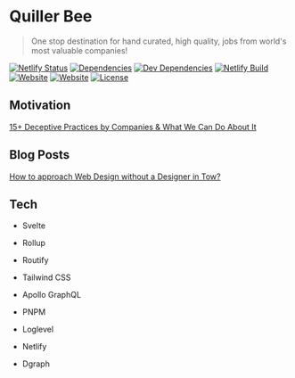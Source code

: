 # Quiller Bee
> One stop destination for hand curated, high quality, jobs from world's most valuable companies!

[![Netlify Status](https://api.netlify.com/api/v1/badges/69d452a4-17f0-4cc4-836e-311f1f5e20ba/deploy-status)](https://app.netlify.com/sites/quillerbee/deploys)
[![Dependencies](https://img.shields.io/david/quillerbee/job-portal)](https://david-dm.org/quillerbee/job-portal)
[![Dev Dependencies](https://img.shields.io/david/dev/quillerbee/job-portal)](https://david-dm.org/quillerbee/job-portal?type=dev)
[![Netlify Build](https://img.shields.io/netlify/69d452a4-17f0-4cc4-836e-311f1f5e20ba)](https://app.netlify.com/sites/quillerbee/deploys)
[![Website](https://img.shields.io/website?url=https%3A%2F%2Fwww.quillerbee.com)](https://www.quillerbee.com)
[![Website](https://img.shields.io/badge/website-quillerbee.com-brightgreen)](https://www.quillerbee.com/)
[![License](https://img.shields.io/github/license/quillerbee/job-portal)]()

## Motivation
[15+ Deceptive Practices by Companies & What We Can Do About It](https://www.derpycoder.com/15-deceptive-practices-by-companies-what-we-can-do-about-it/)

## Blog Posts
[How to approach Web Design without a Designer in Tow?](https://www.derpycoder.com/how-to-approach-web-design-without-a-designer-in-tow/)

## Tech
- Svelte
- Rollup
- Routify
- Tailwind CSS
- Apollo GraphQL
- PNPM
- Loglevel

- Netlify
- Dgraph
